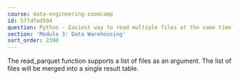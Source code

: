 ```yaml
---
course: data-engineering-zoomcamp
id: 577dfed594
question: Python - Easiest way to read multiple files at the same time?
section: 'Module 3: Data Warehousing'
sort_order: 2390
---
```


The read_parquet function supports a list of files as an argument. The list of files will be merged into a single result table.


